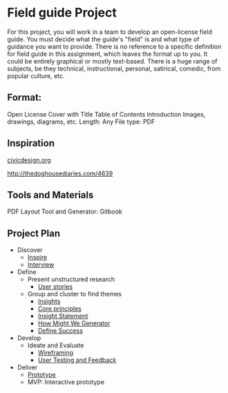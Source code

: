 # Field guide Project
For this project, you will work in a team to develop an open-license field guide. You must decide what the guide's "field" is and what type of guidance you want to provide. There is no reference to a specific definition for field guide in this assignment, which leaves the format up to you. It could be entirely graphical or mostly text-based. There is a huge range of subjects, be they technical, instructional, personal, satirical, comedic, from popular culture, etc.

## Format:
Open License
Cover with Title
Table of Contents
Introduction
Images, drawings, diagrams, etc.
Length: Any
File type: PDF

## Inspiration
[civicdesign.org](http://civicdesign.org/fieldguides/)

http://thedoghousediaries.com/4639

## Tools and Materials

PDF Layout Tool and Generator: Gitbook


## Project Plan	

- Discover
    - [Inspire](../toolkit/inspire.md)
    - [Interview](../toolkit/interview.md)
- Define
  - Present unstructured research
    - [User stories](../toolkit/user_stories.md)
  - Group and cluster to find themes
    - [Insights](../toolkit/insights.md)
    - [Core principles](../toolkit/core_principles.md)
    - [Insight Statement](../toolkit/insight_statement.md)
    - [How Might We Generator](../toolkit/how_might_we_generator.md)
    - [Define Success](../toolkit/define_success.md)
- Develop	
  - Ideate and Evaluate
    - [Wireframing](../toolkit/wireframing.md)
    - [User Testing and Feedback](../toolkit/user_testing_and_feedback.md)
- Deliver
    - [Prototype](../toolkit/prototype.md)
    - MVP: Interactive prototype
